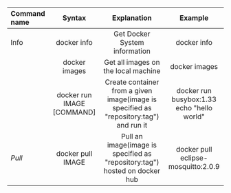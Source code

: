 | Command name       | Syntax     | Explanation    | Example  |
| :------------- | :----------: | :-----------: | :---------:   |
|  Info | docker info   | Get Docker System information | docker info |
|    | docker images | Get all images on the local machine | docker images |
|    | docker run IMAGE [COMMAND] | Create container from a given image(image is specified as "repository:tag") and run it  | docker run busybox:1.33 echo "hello world" |
|  *Pull*  | docker pull IMAGE | Pull an image(image is specified as "repository:tag") hosted on docker hub | docker pull eclipse-mosquitto:2.0.9 |
